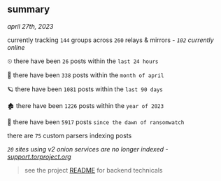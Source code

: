 
## summary
_april 27th, 2023_

currently tracking `144` groups across `260` relays & mirrors - _`102` currently online_

⏲ there have been `26` posts within the `last 24 hours`

🦈 there have been `338` posts within the `month of april`

🪐 there have been `1081` posts within the `last 90 days`

🏚 there have been `1226` posts within the `year of 2023`

🦕 there have been `5917` posts `since the dawn of ransomwatch`

there are `75` custom parsers indexing posts

_`20` sites using v2 onion services are no longer indexed - [support.torproject.org](https://support.torproject.org/onionservices/v2-deprecation/)_

> see the project [README](https://github.com/joshhighet/ransomwatch#ransomwatch--) for backend technicals
